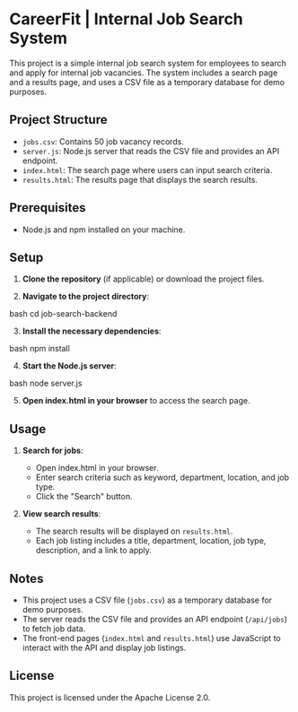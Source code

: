 # CareerFit | Internal Job Search System

This project is a simple internal job search system for employees to search and apply for internal job vacancies. The system includes a search page and a results page, and uses a CSV file as a temporary database for demo purposes.

## Project Structure


- `jobs.csv`: Contains 50 job vacancy records.
- `server.js`: Node.js server that reads the CSV file and provides an API endpoint.
- `index.html`: The search page where users can input search criteria.
- `results.html`: The results page that displays the search results.

## Prerequisites

- Node.js and npm installed on your machine.

## Setup

1. **Clone the repository** (if applicable) or download the project files.

2. **Navigate to the project directory**:
    
bash
    cd job-search-backend
    


3. **Install the necessary dependencies**:
    
bash
    npm install
    


4. **Start the Node.js server**:
    
bash
    node server.js
    


5. **Open index.html in your browser** to access the search page.

## Usage

1. **Search for jobs**:
    - Open index.html in your browser.
    - Enter search criteria such as keyword, department, location, and job type.
    - Click the "Search" button.

2. **View search results**:
    - The search results will be displayed on `results.html`.
    - Each job listing includes a title, department, location, job type, description, and a link to apply.

## Notes

- This project uses a CSV file (`jobs.csv`) as a temporary database for demo purposes.
- The server reads the CSV file and provides an API endpoint (`/api/jobs`) to fetch job data.
- The front-end pages (`index.html` and `results.html`) use JavaScript to interact with the API and display job listings.

## License

This project is licensed under the Apache License 2.0.
